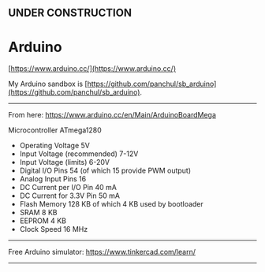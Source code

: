 

## UNDER CONSTRUCTION

# Arduino

[https://www.arduino.cc/](https://www.arduino.cc/)


My Arduino sandbox is [https://github.com/panchul/sb_arduino](https://github.com/panchul/sb_arduino).


---

From here: https://www.arduino.cc/en/Main/ArduinoBoardMega

Microcontroller	ATmega1280

  - Operating Voltage	5V
  - Input Voltage (recommended)	7-12V
  - Input Voltage (limits)	6-20V
  - Digital I/O Pins	54 (of which 15 provide PWM output)
  - Analog Input Pins	16
  - DC Current per I/O Pin	40 mA
  - DC Current for 3.3V Pin	50 mA
  - Flash Memory	128 KB of which 4 KB used by bootloader
  - SRAM	8 KB
  - EEPROM	4 KB
  - Clock Speed	16 MHz
 
---

Free Arduino simulator:
https://www.tinkercad.com/learn/

---
